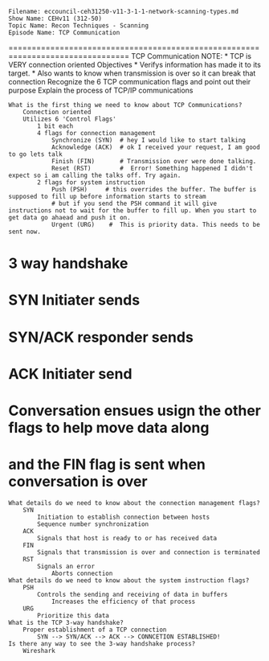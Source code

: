     Filename: eccouncil-ceh31250-v11-3-1-1-network-scanning-types.md
    Show Name: CEHv11 (312-50)
    Topic Name: Recon Techniques - Scanning
    Episode Name: TCP Communication

================================================================================
TCP Communication         NOTE: * TCP is VERY connection oriented
Objectives			* Verifys information has made it to its target.
				* Also wants to know when transmission is over so it can break that connection
    Recognize the 6 TCP communication flags and point out their purpose
    Explain the process of TCP/IP communications

    What is the first thing we need to know about TCP Communications?
        Connection oriented
        Utilizes 6 'Control Flags'
            1 bit each
            4 flags for connection management
                Synchronize (SYN)  # hey I would like to start talking 
                Acknowledge (ACK)  # ok I received your request, I am good to go lets talk
                Finish (FIN)       # Transmission over were done talking.
                Reset (RST)        #  Error! Something happened I didn't expect so i am calling the talks off. Try again.
            2 flags for system instruction
                Push (PSH)     # this overrides the buffer. The buffer is supposed to fill up before information starts to stream
				# but if you send the PSH command it will give instructions not to wait for the buffer to fill up. When you start to get data go ahaead and push it on. 
                Urgent (URG)    #  This is priority data. This needs to be sent now. 
# 3 way handshake

# SYN  Initiater sends

# SYN/ACK  responder sends

# ACK  Initiater send

# Conversation ensues usign the other flags to help move data along 
#  and the FIN flag is sent when conversation is over

	What details do we need to know about the connection management flags?
        SYN
            Initiation to establish connection between hosts
            Sequence number synchronization
        ACK
            Signals that host is ready to or has received data
        FIN
            Signals that transmission is over and connection is terminated
        RST
            Signals an error
                Aborts connection
    What details do we need to know about the system instruction flags?
        PSH
            Controls the sending and receiving of data in buffers
                Increases the efficiency of that process
        URG
            Prioritize this data
    What is the TCP 3-way handshake?
        Proper establishment of a TCP connection
            SYN --> SYN/ACK --> ACK --> CONNCETION ESTABLISHED!
    Is there any way to see the 3-way handshake process?
        Wireshark
